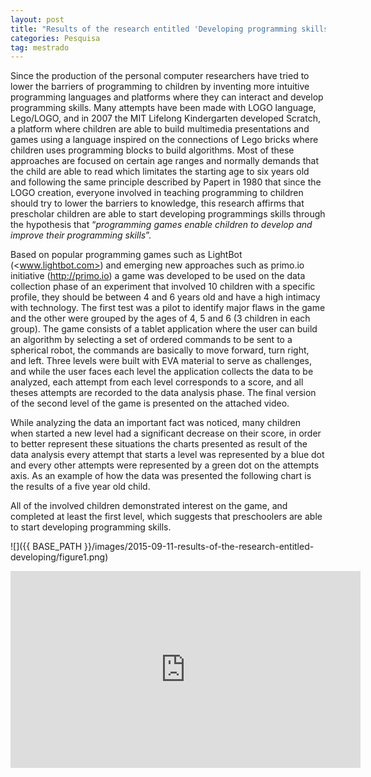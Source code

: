 ```yaml
---
layout: post
title: "Results of the research entitled 'Developing programming skills on digital native children through the interaction with smart devices'"
categories: Pesquisa
tag: mestrado
---
```


Since the production of the personal computer researchers have tried to lower the barriers of programming to children by inventing more intuitive programming languages and platforms where they can interact and develop programming skills. Many attempts have been made with LOGO language, Lego/LOGO, and in 2007 the MIT Lifelong Kindergarten developed Scratch, a platform where children are able to build multimedia presentations and games using a language inspired on the connections of Lego bricks where children uses programming blocks to build algorithms. Most of these approaches are focused on certain age ranges and normally demands that the child are able to read which limitates the starting age to six years old and following the same principle described by Papert in 1980 that since the LOGO creation, everyone involved in teaching programming to children should try to lower the barriers to knowledge, this research affirms that prescholar children are able to start developing programmings skills through the hypothesis that “_programming games enable children to develop and improve their programming skills_”.

Based on popular programming games such as LightBot (<www.lightbot.com>) and emerging new approaches such as primo.io initiative (<http://primo.io>) a game was developed to be used on the data collection phase of an experiment that involved 10 children with a specific profile, they should be between 4 and 6 years old and have a high intimacy with technology. The first test was a pilot to identify major flaws in the game and the other were grouped by the ages of 4, 5 and 6 (3 children in each group). The game consists of a tablet application where the user can build an algorithm by selecting a set of ordered commands to be sent to a spherical robot, the commands are basically to move forward, turn right, and left. Three levels were built with EVA material to serve as challenges, and while the user faces each level the application collects the data to be analyzed, each attempt from each level corresponds to a score, and all theses attempts are recorded to the data analysis phase. The final version of the second level of the game is presented on the attached video.

While analyzing the data an important fact was noticed, many children when started a new level had a significant decrease on their score, in order to better represent these situations the charts presented as result of the data analysis every attempt that starts a level was represented by a blue dot and every other attempts were represented by a green dot on the attempts axis. As an example of how the data was presented the following chart is the results of a five year old child.

All of the involved children demonstrated interest on the game, and completed at least the first level, which suggests that preschoolers are able to start developing programming skills.

![]({{ BASE_PATH }}/images/2015-09-11-results-of-the-research-entitled-developing/figure1.png)

<iframe width="560" height="315" src="https://www.youtube.com/embed/RFFH3-uLsso" frameborder="0" allowfullscreen></iframe>